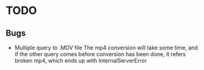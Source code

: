 # TODO
## Bugs
- Multiple query to .MOV file 
The mp4 conversion will take some time, and if the other query comes before conversion has been done, 
it refers broken mp4, which ends up with InternalServerError
 
